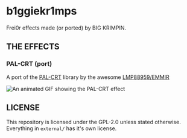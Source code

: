 # b1ggiekr1mps

Frei0r effects made (or ported) by BIG KRIMPIN.

## THE EFFECTS

### PAL-CRT (port)

A port of the [PAL-CRT](https://github.com/LMP88959/PAL-CRT) library by the awesome [LMP88959/EMMIR](https://github.com/LMP88959)

![An animated GIF showing the PAL-CRT effect](https://github.com/bigkrimpin/b1ggiekr1mps/blob/master/media/pal_crt.gif?raw=true)

## LICENSE

This repository is licensed under the GPL-2.0 unless stated otherwise.
Everything in `external/` has it's own license.
